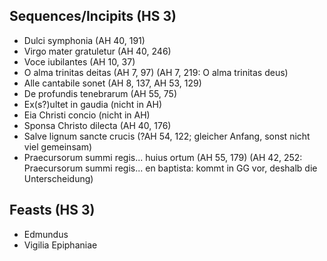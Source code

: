 ## Sequences/Incipits (HS 3)

- Dulci symphonia (AH 40, 191)
- Virgo mater gratuletur (AH 40, 246)
- Voce iubilantes (AH 10, 37)
- O alma trinitas deitas (AH 7, 97)
  (AH 7, 219: O alma trinitas deus)
- Alle cantabile sonet (AH 8, 137, AH 53, 129)
- De profundis tenebrarum (AH 55, 75)
- Ex(s?)ultet in gaudia (nicht in AH)
- Eia Christi concio (nicht in AH)
- Sponsa Christo dilecta (AH 40, 176)
- Salve lignum sancte crucis (?AH 54, 122; gleicher Anfang, sonst nicht viel gemeinsam)
- Praecursorum summi regis... huius ortum (AH 55, 179)
  (AH 42, 252: Praecursorum summi regis... en baptista: kommt in GG vor, deshalb die Unterscheidung)


## Feasts (HS 3)
- Edmundus
- Vigilia Epiphaniae
